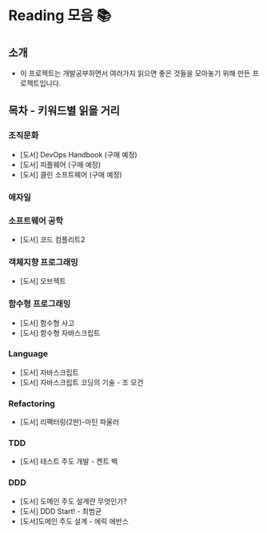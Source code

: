# Reading 모음 📚

## 소개

- 이 프로젝트는 개발공부하면서 여러가지 읽으면 좋은 것들을 모아놓기 위해 만든 프로젝트입니다.

## 목차 - 키워드별 읽을 거리
### 조직문화

- [도서] DevOps Handbook (구매 예정)
- [도서] 피플웨어 (구매 예정)
- [도서] 클린 소프트웨어 (구매 예정)


### 애자일



### 소프트웨어 공학

- [도서] 코드 컴플리트2

### 객체지향 프로그래밍

- [도서] 오브젝트

### 함수형 프로그래밍

- [도서] 함수형 사고
- [도서] 함수형 자바스크립트

### Language

- [도서] 자바스크립트
- [도서] 자바스크립트 코딩의 기술 - 조 모건

### Refactoring

- [도서] 리팩터링(2판)-마틴 파울러

### TDD

- [도서] 테스트 주도 개발 - 켄트 벡

### DDD

- [도서] 도메인 주도 설계란 무엇인가?
- [도서] DDD Start! - 최범균
- [도서]도메인 주도 설계 - 에릭 에반스
